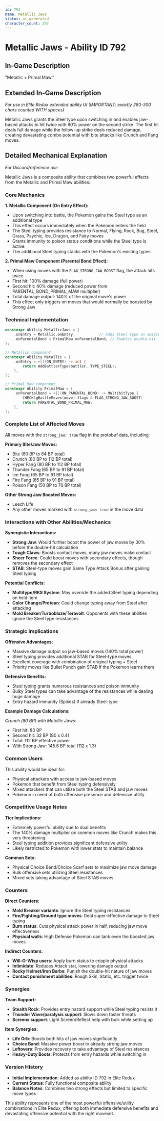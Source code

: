 ```yaml
---
id: 792
name: Metallic Jaws
status: ai-generated
character_count: 297
---
```


# Metallic Jaws - Ability ID 792

## In-Game Description
"Metallic + Primal Maw."

## Extended In-Game Description
*For use in Elite Redux extended ability UI (IMPORTANT: exactly 280-300 chars counted WITH spaces)*

Metallic Jaws grants the Steel type upon switching in and enables jaw-based attacks to hit twice with 60% power on the second strike. The first hit deals full damage while the follow-up strike deals reduced damage, creating devastating combo potential with bite attacks like Crunch and Fang moves.

## Detailed Mechanical Explanation
*For Discord/reference use*

Metallic Jaws is a composite ability that combines two powerful effects from the Metallic and Primal Maw abilities:

### Core Mechanics

**1. Metallic Component (On Entry Effect):**
- Upon switching into battle, the Pokemon gains the Steel type as an additional type
- This effect occurs immediately when the Pokemon enters the field
- The Steel typing provides resistance to Normal, Flying, Rock, Bug, Steel, Grass, Psychic, Ice, Dragon, and Fairy moves
- Grants immunity to poison status conditions while the Steel type is active
- The additional Steel typing stacks with the Pokemon's existing types

**2. Primal Maw Component (Parental Bond Effect):**
- When using moves with the `FLAG_STRONG_JAW_BOOST` flag, the attack hits twice
- First hit: 100% damage (full power)
- Second hit: 40% damage (reduced power from PARENTAL_BOND_PRIMAL_MAW multiplier)
- Total damage output: 140% of the original move's power
- This effect only triggers on moves that would normally be boosted by Strong Jaw

### Technical Implementation

```cpp
constexpr Ability MetallicJaws = {
    .onEntry = Metallic.onEntry,           // Adds Steel type on switch-in
    .onParentalBond = PrimalMaw.onParentalBond, // Enables double-hit for jaw moves
};

// Metallic component
constexpr Ability Metallic = {
    .onEntry = +[](ON_ENTRY) -> int { 
        return AddBattlerType(battler, TYPE_STEEL); 
    },
};

// Primal Maw component  
constexpr Ability PrimalMaw = {
    .onParentalBond = +[](ON_PARENTAL_BOND) -> MultihitType {
        CHECK(gBattleMoves[move].flags & FLAG_STRONG_JAW_BOOST)
        return PARENTAL_BOND_PRIMAL_MAW;
    },
};
```

### Complete List of Affected Moves

All moves with the `strong_jaw: true` flag in the protobuf data, including:

**Primary Bite/Jaw Moves:**
- Bite (60 BP to 84 BP total)
- Crunch (80 BP to 112 BP total)  
- Hyper Fang (80 BP to 112 BP total)
- Thunder Fang (65 BP to 91 BP total)
- Ice Fang (65 BP to 91 BP total)
- Fire Fang (65 BP to 91 BP total)
- Poison Fang (50 BP to 70 BP total)

**Other Strong Jaw Boosted Moves:**
- Leech Life
- Any other moves marked with `strong_jaw: true` in the move data

### Interactions with Other Abilities/Mechanics

**Synergistic Interactions:**
- **Strong Jaw**: Would further boost the power of jaw moves by 30% before the double-hit calculation
- **Tough Claws**: Boosts contact moves, many jaw moves make contact
- **Sheer Force**: Could boost moves with secondary effects, though removes the secondary effect
- **STAB**: Steel-type moves gain Same Type Attack Bonus after gaining Steel typing

**Potential Conflicts:**
- **Multitype/RKS System**: May override the added Steel typing depending on held item
- **Color Change/Protean**: Could change typing away from Steel after attacking
- **Mold Breaker/Turboblaze/Teravolt**: Opponents with these abilities ignore the Steel type resistances

### Strategic Implications

**Offensive Advantages:**
- Massive damage output on jaw-based moves (140% total power)
- Steel typing provides additional STAB for Steel-type moves
- Excellent coverage with combination of original typing + Steel
- Priority moves like Bullet Punch gain STAB if the Pokemon learns them

**Defensive Benefits:**
- Steel typing grants numerous resistances and poison immunity
- Bulky Steel types can take advantage of the resistances while dealing huge damage
- Entry hazard immunity (Spikes) if already Steel-type

**Example Damage Calculations:**

*Crunch (80 BP) with Metallic Jaws:*
- First hit: 80 BP
- Second hit: 32 BP (80 x 0.4)
- Total: 112 BP effective power
- With Strong Jaw: 145.6 BP total (112 x 1.3)

### Common Users

This ability would be ideal for:
- Physical attackers with access to jaw-based moves
- Pokemon that benefit from Steel typing defensively
- Mixed attackers that can utilize both the Steel STAB and jaw moves
- Pokemon in need of both offensive presence and defensive utility

### Competitive Usage Notes

**Tier Implications:**
- Extremely powerful ability due to dual benefits
- The 140% damage multiplier on common moves like Crunch makes this very threatening
- Steel typing addition provides significant defensive utility
- Likely restricted to Pokemon with lower stats to maintain balance

**Common Sets:**
- Physical Choice Band/Choice Scarf sets to maximize jaw move damage
- Bulk offensive sets utilizing Steel resistances
- Mixed sets taking advantage of Steel STAB moves

### Counters

**Direct Counters:**
- **Mold Breaker variants**: Ignore the Steel typing resistances
- **Fire/Fighting/Ground type moves**: Deal super-effective damage to Steel typing
- **Burn status**: Cuts physical attack power in half, reducing jaw move effectiveness
- **Physical walls**: High Defense Pokemon can tank even the boosted jaw moves

**Indirect Counters:**
- **Will-O-Wisp users**: Apply burn status to cripple physical attacks
- **Intimidate**: Reduces Attack stat, lowering damage output
- **Rocky Helmet/Iron Barbs**: Punish the double-hit nature of jaw moves
- **Contact punishment abilities**: Rough Skin, Static, etc. trigger twice

### Synergies

**Team Support:**
- **Stealth Rock**: Provides entry hazard support while Steel typing resists it
- **Thunder Wave/paralysis support**: Slows down faster threats
- **Screens support**: Light Screen/Reflect help with bulk while setting up

**Item Synergies:**
- **Life Orb**: Boosts both hits of jaw moves significantly
- **Choice Band**: Massive power boost to already strong jaw moves  
- **Leftovers**: Provides recovery to take advantage of Steel resistances
- **Heavy-Duty Boots**: Protects from entry hazards while switching in

### Version History

- **Initial Implementation**: Added as ability ID 792 in Elite Redux
- **Current Status**: Fully functional composite ability
- **Balance Notes**: Combines two strong effects but limited to specific move types

This ability represents one of the most powerful offensive/utility combinations in Elite Redux, offering both immediate defensive benefits and devastating offensive potential with the right moveset.